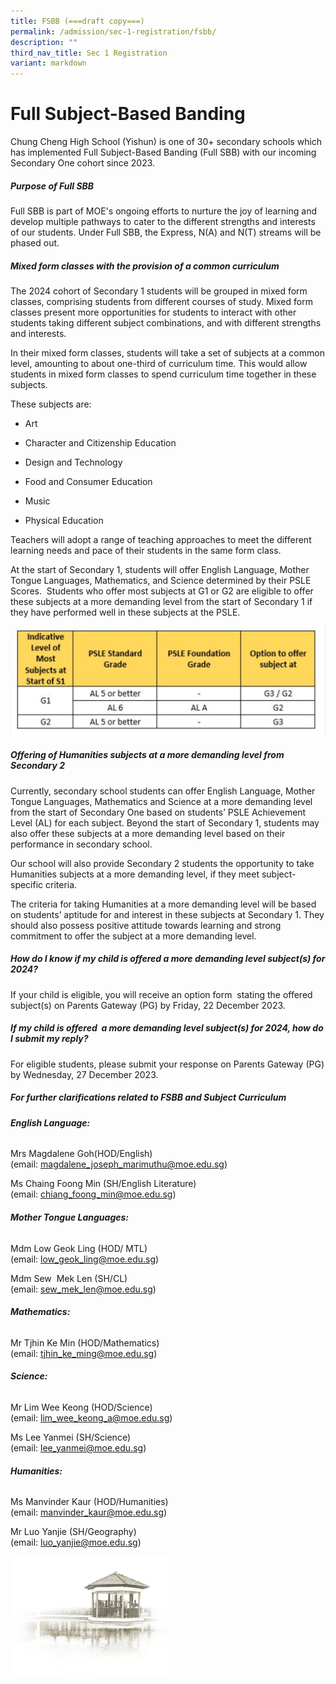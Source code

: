```yaml
---
title: FSBB (===draft copy===)
permalink: /admission/sec-1-registration/fsbb/
description: ""
third_nav_title: Sec 1 Registration
variant: markdown
---
```

# **Full Subject-Based Banding**

Chung Cheng High School (Yishun) is one of 30+ secondary schools which has implemented Full Subject-Based Banding (Full SBB) with our incoming Secondary One cohort since 2023.

##### **Purpose of Full SBB**
Full SBB is part of MOE's ongoing efforts to nurture the joy of learning and develop multiple pathways to cater to the different strengths and interests of our students.  Under Full SBB, the Express, N(A) and N(T) streams will be phased out.

##### **Mixed form classes with the provision of a common curriculum**
The 2024&nbsp;cohort of Secondary 1 students will be grouped in&nbsp;mixed form classes, comprising students from different courses of study. Mixed form classes present more opportunities for students to interact with other students taking different subject combinations, and with different strengths and interests.

In their mixed form classes, students will take a set of subjects at a common level, amounting to about one-third of curriculum time. This would allow students in mixed form classes to spend curriculum time together in these subjects.

These subjects are:

*   Art
    
*   Character and Citizenship Education
    
*   Design and Technology
    
*   Food and Consumer Education
    
*   Music
    
*   Physical Education
    

Teachers will adopt a&nbsp;range of teaching approaches&nbsp;to meet the different learning needs and pace of their students in the same form class.

At the start of Secondary 1, students will offer&nbsp;English Language, Mother Tongue Languages, Mathematics, and Science&nbsp;determined by their PSLE Scores.&nbsp;&nbsp;Students who offer most subjects at G1 or G2 are eligible to&nbsp;offer these subjects at a&nbsp;more demanding level from the start of Secondary 1 if they have performed well in these subjects at the PSLE.

![](/images/Admission/Sec%201%20Registration/FSBB_pic_1.jpg)

##### **Offering of Humanities subjects at a more demanding level from Secondary 2**

Currently, secondary school students can offer English Language, Mother Tongue Languages, Mathematics and Science at a more demanding level from the start of Secondary One based on students’ PSLE Achievement Level (AL) for each subject. Beyond the start of Secondary 1, students may also offer these subjects at a more demanding level based on their performance in secondary school.

Our school will also provide Secondary 2 students the opportunity to take Humanities subjects at a more demanding level, if they meet subject-specific criteria.

The criteria for taking Humanities at a more demanding level will be based on students’ aptitude for and interest in these subjects at Secondary 1. They should also possess positive attitude towards learning and strong commitment to offer the subject at a more demanding level.

##### **How do I know if my child is offered a more demanding level subject(s) for 2024?**

If your child is eligible, you will receive an option form&nbsp; stating the offered subject(s) on Parents Gateway (PG) by&nbsp;Friday, 22&nbsp;December 2023.

##### **If my child is offered&nbsp;&nbsp;a more demanding level subject(s)&nbsp;for 2024, how do I submit my reply?**

For eligible students, please submit your response on Parents Gateway (PG) by&nbsp;Wednesday, 27 December 2023.


##### **For further clarifications related to FSBB and Subject Curriculum**

###### **English Language:**

Mrs Magdalene Goh(HOD/English)  
(email:&nbsp;[magdalene\_joseph\_marimuthu@moe.edu.sg](mailto:magdalene_joseph_marimuthu@moe.edu.sg))

  

Ms Chaing Foong Min (SH/English Literature)<br>
(email:&nbsp;[chiang\_foong\_min@moe.edu.sg](mailto:chiang_foong_min@moe.edu.sg))

###### **Mother Tongue Languages:**
Mdm Low Geok Ling (HOD/ MTL)  
(email:&nbsp;[low\_geok\_ling@moe.edu.sg](mailto:low_geok_ling@moe.edu.sg))
  
Mdm Sew&nbsp; Mek Len (SH/CL)<br>
(email:&nbsp;[sew\_mek\_len@moe.edu.sg](mailto:sew_mek_len@moe.edu.sg))

###### **Mathematics:**

Mr Tjhin Ke Min (HOD/Mathematics)  
(email:&nbsp;[tjhin\_ke\_ming@moe.edu.sg](mailto:tjhin_ke_ming@moe.edu.sg))

###### **Science:**

Mr Lim Wee Keong (HOD/Science)  
(email:&nbsp;[lim\_wee\_keong\_a@moe.edu.sg](mailto:lim_wee_keong_a@moe.edu.sg))

Ms Lee Yanmei&nbsp;(SH/Science)<br>
(email:&nbsp;[lee\_yanmei@moe.edu.sg](mailto:lee_yanmei@moe.edu.sg))

###### **Humanities:**

Ms Manvinder Kaur&nbsp;(HOD/Humanities)  
(email:&nbsp;[manvinder\_kaur@moe.edu.sg](mailto:manvinder_kaur@moe.edu.sg))

Mr Luo Yanjie (SH/Geography)<br>
(email:&nbsp;[luo\_yanjie@moe.edu.sg](mailto:luo_yanjie@moe.edu.sg))

<img src="/images/pavilion.png" style="width:50%">